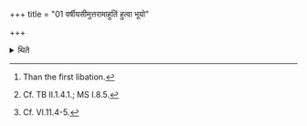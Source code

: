 +++
title = "01 वर्षीयसीमुत्तरामाहुतिं हुत्वा भूयो"

+++

<details><summary>थिते</summary>

1. Having offered a bigger[^1] (quantity of milk in the) second libation (the Adhvaryu)[^2] keeps still more quantity of milk for consuming.[^3]  


[^1]: Than the first libation.  

[^2]: Cf. TB II.1.4.1.; MS I.8.5.  

[^3]: Cf. VI.11.4-5.
</details>
